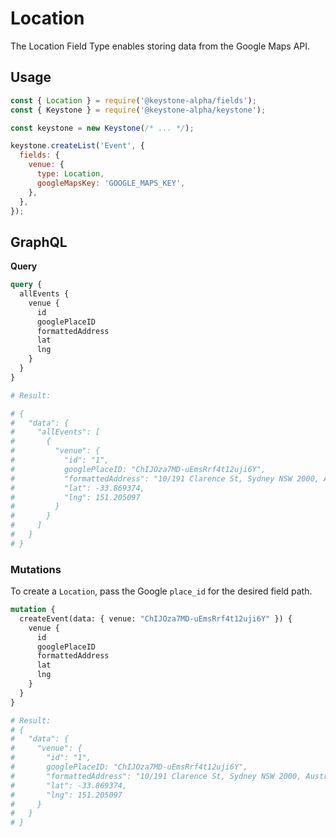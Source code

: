 <!--[meta]
section: api
subSection: field-types
title: Location
[meta]-->

# Location

The Location Field Type enables storing data from the Google Maps API.

## Usage

```javascript
const { Location } = require('@keystone-alpha/fields');
const { Keystone } = require('@keystone-alpha/keystone');

const keystone = new Keystone(/* ... */);

keystone.createList('Event', {
  fields: {
    venue: {
      type: Location,
      googleMapsKey: 'GOOGLE_MAPS_KEY',
    },
  },
});
```

## GraphQL

**Query**

```graphql
query {
  allEvents {
    venue {
      id
      googlePlaceID
      formattedAddress
      lat
      lng
    }
  }
}

# Result:

# {
#   "data": {
#     "allEvents": [
#       {
#         "venue": {
#           "id": "1",
#           googlePlaceID: "ChIJOza7MD-uEmsRrf4t12uji6Y",
#           "formattedAddress": "10/191 Clarence St, Sydney NSW 2000, Australia",
#           "lat": -33.869374,
#           "lng": 151.205097
#         }
#       }
#     ]
#   }
# }
```

### Mutations

To create a `Location`, pass the Google `place_id` for the desired field path.

```graphql
mutation {
  createEvent(data: { venue: "ChIJOza7MD-uEmsRrf4t12uji6Y" }) {
    venue {
      id
      googlePlaceID
      formattedAddress
      lat
      lng
    }
  }
}

# Result:
# {
#   "data": {
#     "venue": {
#       "id": "1",
#       googlePlaceID: "ChIJOza7MD-uEmsRrf4t12uji6Y",
#       "formattedAddress": "10/191 Clarence St, Sydney NSW 2000, Australia",
#       "lat": -33.869374,
#       "lng": 151.205097
#     }
#   }
# }
```
